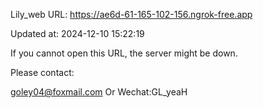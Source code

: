 Lily_web URL: https://ae6d-61-165-102-156.ngrok-free.app

Updated at: 2024-12-10 15:22:19

If you cannot open this URL, the server might be down.

Please contact: 

goley04@foxmail.com Or Wechat:GL_yeaH